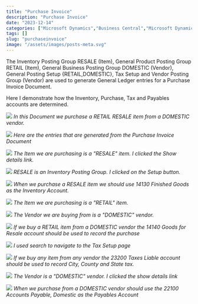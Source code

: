 ```yaml
---
title: "Purchase Invoice"
description: "Purchase Invoice"
date: "2023-12-14"
categories: ["Microsoft Dynamics","Business Central","Microsoft Dynamics"]
tags: []
slug: "purchaseinvoice"
image: "/assets/images/posts-meta.svg"
---
```



The Inventory Posting Group RESALE (Item), General Product Posting Group RETAIL (Item), General Business Posting Group DOMESTIC  (Vendor), General Posting Setup {RETAIL,DOMESTIC}, Tax Setup and Vendor Posting Group (Vendor) are used to generate General Ledger entries for a Purchase Invoice Document.

Here I demonstrate how the Inventory, Purchase, Tax and Payables accounts are determined.

![](/assets/images/purchaseinvoice/screenshot-2023-12-14-at-12.01.43-pm-1836x933.png)
*In this Document we purchase a RETAIL RESALE item from a DOMESTIC vendor.*

![](/assets/images/purchaseinvoice/screenshot-2023-12-14-at-12.16.25-pm-1836x936.png)
*Here are the entries that are generated from the Purchase Invoice Document*

![](/assets/images/purchaseinvoice/screenshot-2023-12-14-at-12.23.00-pm-1836x937.png)
*The Item we are purchasing is a "RESALE" item. I clicked the Show details link.*

![](/assets/images/purchaseinvoice/screenshot-2023-12-14-at-12.24.45-pm-1836x936.png)
*RESALE is an Inventory Posting Group. I clicked on the Setup button.*

![](/assets/images/purchaseinvoice/screenshot-2023-12-14-at-12.26.21-pm-1836x935.png)
*When we purchase a RESALE item we should use 14130 Finished Goods as the Inventory Account.*

![](/assets/images/purchaseinvoice/screenshot-2023-12-14-at-12.35.57-pm-1836x937.png)
*The Item we are purchasing is a "RETAIL" item.*

![](/assets/images/purchaseinvoice/screenshot-2023-12-14-at-12.37.18-pm-1836x932.png)
*The Vendor we are buying from is a "DOMESTIC" vendor.*

![](/assets/images/purchaseinvoice/screenshot-2023-12-14-at-10.49.56-am-1836x868.png)
*If we buy a RETAIL item from a DOMESTIC vendor the 14140 Goods for Resale account should be used to record the purchase*

![](/assets/images/purchaseinvoice/screenshot-2023-12-14-at-12.31.36-pm-1836x929.png)
*I used search to navigate to the Tax Setup page*

![](/assets/images/purchaseinvoice/screenshot-2023-12-14-at-12.32.09-pm-1836x934.png)
*If we buy any item from any vendor the 23200 Taxes Liable account should be used to record City, County and State tax.*

![](/assets/images/purchaseinvoice/screenshot-2023-12-14-at-12.43.52-pm-1836x938.png)
*The Vendor is a "DOMESTIC" vendor. I clicked the show details link*

![](/assets/images/purchaseinvoice/screenshot-2023-12-14-at-12.45.17-pm-1836x937.png)
*When we purchase from a DOMESTIC vendor should use the 22100 Accounts Payable, Domestic as the Payables Account*